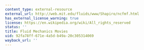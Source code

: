 ```yaml
---
content_type: external-resource
external_url: http://web.mit.edu/fluids/www/Shapiro/ncfmf.html
has_external_license_warning: true
license: https://en.wikipedia.org/wiki/All_rights_reserved
status: ''
title: Fluid Mechanics Movies
uid: 92fa78ff-671e-4a5d-b49a-20c305314069
wayback_url: ''
---
```

